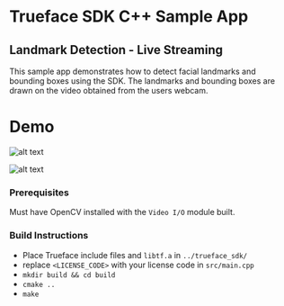 # Trueface SDK C++ Sample App
## Landmark Detection - Live Streaming
This sample app demonstrates how to detect facial landmarks and bounding boxes using the SDK. 
The landmarks and bounding boxes are drawn on the video obtained from the users webcam.

# Demo
![alt text](./demo_gifs/demo1.gif)

![alt text](./demo_gifs/demo2.gif)

### Prerequisites
Must have OpenCV installed with the `Video I/O` module built. 

### Build Instructions
* Place Trueface include files and `libtf.a` in `../trueface_sdk/`
* replace `<LICENSE_CODE>` with your license code in `src/main.cpp`
* `mkdir build && cd build`
* `cmake ..`
* `make`
